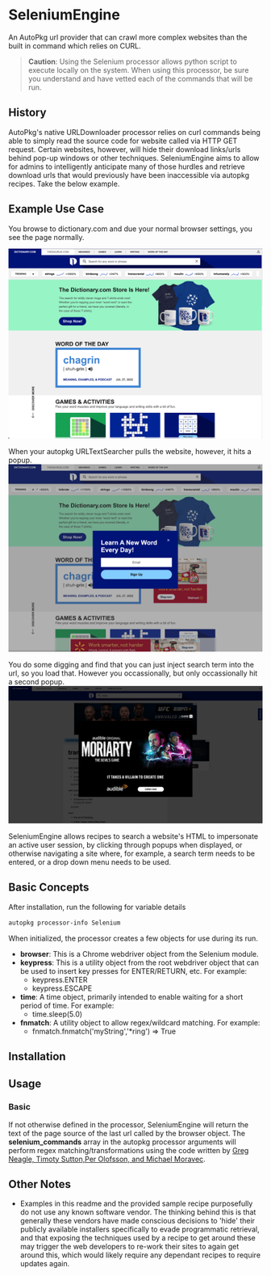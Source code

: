 # SeleniumEngine
An AutoPkg url provider that can crawl more complex websites than the built in command which relies on CURL.
&nbsp;
> **Caution**: Using the Selenium processor allows python script to execute locally on the system.  When using this processor, be sure you understand and have vetted each of the commands that will be run.

## History
AutoPkg's native URLDownloader processor relies on curl commands being able to simply read the source code for website called via HTTP GET request. Certain websites, however, will hide their download links/urls behind pop-up windows or other techniques. SeleniumEngine aims to allow for admins to intelligently anticipate many of those hurdles and retrieve download urls that would previously have been inaccessible via autopkg recipes. Take the below example.
&nbsp;

## Example Use Case
You browse to dictionary.com and due your normal browser settings, you see the page normally.

![normal-site](docs/images/site.png)

When your autopkg URLTextSearcher pulls the website, however, it hits a popup.
![site-with-popup-displayed-on-load](/docs/images/site-with-popup-on-entry.png)

You do some digging and find that you can just inject search term into the url, so you load that. However you occassionally, but only occassionally hit a second popup.
![site-with-popup](/docs/images/site-with-popup.png)

SeleniumEngine allows recipes to search a website's HTML to impersonate an active user session, by clicking through popups when displayed, or otherwise navigating a site where, for example, a search term needs to be entered, or a drop down menu needs to be used.

## Basic Concepts
After installation, run the following for variable details
```bash
autopkg processor-info Selenium
```
When initialized, the processor creates a few objects for use during its run.
- **browser**: This is a Chrome webdriver object from the Selenium module.
- **keypress**: This is a utility object from the root webdriver object that can be used to insert key presses for ENTER/RETURN, etc. For example:
	* keypress.ENTER
	* keypress.ESCAPE
- **time**: A time object, primarily intended to enable waiting for a short period of time. For example:
	* time.sleep(5.0)
- **fnmatch**: A utility object to allow regex/wildcard matching. For example:
	* fnmatch.fnmatch('myString','*ring') => True

## Installation

## Usage

### Basic 

If not otherwise defined in the processor, SeleniumEngine will return the text of the page source of the last url called by the browser object. The **selenium_commands** array in the autopkg processor arguments will perform regex matching/transformations using the code written by [Greg Neagle, Timoty Sutton,Per Olofsson, and Michael Moravec](https://github.com/autopkg/autopkg/wiki/Processor-URLTextSearcher).

## Other Notes
- Examples in this readme and the provided sample recipe purposefully do not use any known software vendor. The thinking behind this is that generally these vendors have made conscious decisions to 'hide' their publicly available installers specifically to evade programmatic retrieval, and that exposing the techniques used by a recipe to get around these may trigger the web developers to re-work their sites to again get around this, which would likely require any dependant recipes to require updates again.